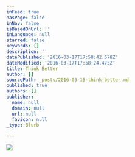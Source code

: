 ```yaml
---
inFeed: true
hasPage: false
inNav: false
isBasedOnUrl: ''
inLanguage: null
starred: false
keywords: []
description: ''
datePublished: '2016-03-17T17:58:42.578Z'
dateModified: '2016-03-17T17:58:24.475Z'
title: Think Better
author: []
sourcePath: _posts/2016-03-15-think-better.md
published: true
authors: []
publisher:
  name: null
  domain: null
  url: null
  favicon: null
_type: Blurb

---
```

![](https://s3-us-west-2.amazonaws.com/the-grid-img/p/0eb98ca4c6ac1fe51cf7f6e5183b871ef9a7b140.jpg)